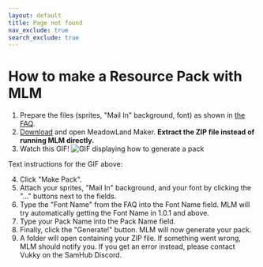```yaml
---
layout: default
title: Page not found
nav_exclude: true
search_exclude: true
---
```


# How to make a Resource Pack with MLM

1. Prepare the files (sprites, "Mail In" background, font) as shown in [the FAQ](../FAQ.md).
2. [Download](https://github.com/UnofficialSamHub/MeadowMaker/releases) and open MeadowLand Maker. **Extract the ZIP file instead of running MLM directly.**
3. Watch this GIF!
![GIF displaying how to generate a pack](https://i.imgur.com/MtwNENL.gif)

Text instructions for the GIF above:

4. Click "Make Pack".
5. Attach your sprites, "Mail In" background, and your font by clicking the "..." buttons next to the fields.
6. Type the "Font Name" from the FAQ into the Font Name field. MLM will try automatically getting the Font Name in 1.0.1 and above.
7. Type your Pack Name into the Pack Name field.
8. Finally, click the "Generate!" button. MLM will now generate your pack.
9. A folder will open containing your ZIP file. If something went wrong, MLM should notify you. If you get an error instead, please contact Vukky on the SamHub Discord.
